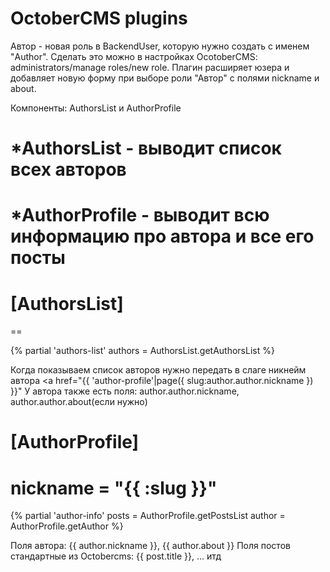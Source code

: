 # OctoberCMS plugins
Автор - новая роль в BackendUser, которую нужно создать c именем "Author". Сделать это можно в настройках OcotoberCMS: administrators/manage roles/new role.
Плагин расширяет юзера и добавляет новую форму при выборе роли "Автор" с полями nickname и about.

Компоненты: AuthorsList и AuthorProfile
# *AuthorsList - выводит список всех авторов
# *AuthorProfile - выводит всю информацию про автора и все его посты

# [AuthorsList]
==

{% partial 'authors-list' 
authors = AuthorsList.getAuthorsList
%}

Когда показываем список авторов нужно передать в слаге никнейм автора <a href="{{ 'author-profile'|page({ slug:author.author.nickname }) }}"
У автора также есть поля: author.author.nickname, author.author.about(если нужно)

# [AuthorProfile]
nickname = "{{ :slug }}"
==

{% partial 'author-info' 
posts = AuthorProfile.getPostsList 
author = AuthorProfile.getAuthor
%}

Поля автора: {{ author.nickname }}, {{ author.about }}
Поля постов стандартные из Octobercms: {{ post.title }}, ... итд 
